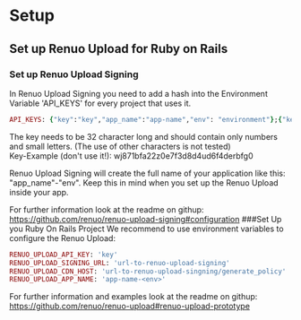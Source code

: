 # Setup

## Set up Renuo Upload for Ruby on Rails
### Set up Renuo Upload Signing
In Renuo Upload Signing you need to add a hash into the Environment Variable 'API_KEYS' for every project that uses it.
```rb
API_KEYS: {"key":"key","app_name":"app-name","env": "environment"};{"key":"key","app_name":"app-name","env": "environment"};...
```

The key needs to be 32 character long and should contain only numbers and small letters. (The use of other characters is not tested)<br>
Key-Example (don't use it!): wj871bfa22z0e7f3d8d4ud6f4derbfg0

Renuo Upload Signing will create the full name of your application like this: "app_name"-"env". Keep this in mind when you set up the Renuo Upload inside your app.

For further information look at the readme on githup:<br>
https://github.com/renuo/renuo-upload-signing#configuration
###Set Up you Ruby On Rails Project
We recommend to use environment variables to configure the Renuo Upload:
```rb
RENUO_UPLOAD_API_KEY: 'key'
RENUO_UPLOAD_SIGNING_URL: 'url-to-renuo-upload-signing'
RENUO_UPLOAD_CDN_HOST: 'url-to-renuo-upload-singning/generate_policy'
RENUO_UPLOAD_APP_NAME: 'app-name-<env>'
```
For further information and examples look at the readme on githup:<br>
https://github.com/renuo/renuo-upload#renuo-upload-prototype